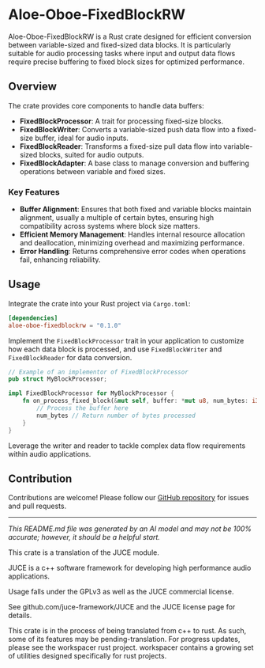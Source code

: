 # Aloe-Oboe-FixedBlockRW

Aloe-Oboe-FixedBlockRW is a Rust crate designed for efficient conversion between variable-sized and fixed-sized data blocks. It is particularly suitable for audio processing tasks where input and output data flows require precise buffering to fixed block sizes for optimized performance.

## Overview

The crate provides core components to handle data buffers:

- **FixedBlockProcessor**: A trait for processing fixed-size blocks.
- **FixedBlockWriter**: Converts a variable-sized push data flow into a fixed-size buffer, ideal for audio inputs.
- **FixedBlockReader**: Transforms a fixed-size pull data flow into variable-sized blocks, suited for audio outputs.
- **FixedBlockAdapter**: A base class to manage conversion and buffering operations between variable and fixed sizes.

### Key Features

- **Buffer Alignment**: Ensures that both fixed and variable blocks maintain alignment, usually a multiple of certain bytes, ensuring high compatibility across systems where block size matters.
- **Efficient Memory Management**: Handles internal resource allocation and deallocation, minimizing overhead and maximizing performance.
- **Error Handling**: Returns comprehensive error codes when operations fail, enhancing reliability.

## Usage

Integrate the crate into your Rust project via `Cargo.toml`:

```toml
[dependencies]
aloe-oboe-fixedblockrw = "0.1.0"
```

Implement the `FixedBlockProcessor` trait in your application to customize how each data block is processed,
and use `FixedBlockWriter` and `FixedBlockReader` for data conversion.

```rust
// Example of an implementor of FixedBlockProcessor
pub struct MyBlockProcessor;

impl FixedBlockProcessor for MyBlockProcessor {
    fn on_process_fixed_block(&mut self, buffer: *mut u8, num_bytes: i32) -> i32 {
        // Process the buffer here
        num_bytes // Return number of bytes processed
    }
}
```

Leverage the writer and reader to tackle complex data flow requirements within audio applications.

## Contribution

Contributions are welcome! Please follow our [GitHub repository](https://github.com/klebs6/aloe-rs) for issues and pull requests.

---

*This README.md file was generated by an AI model and may not be 100% accurate; however, it should be a helpful start.*

This crate is a translation of the JUCE module.

JUCE is a c++ software framework for developing high performance audio applications.

Usage falls under the GPLv3 as well as the JUCE commercial license.

See github.com/juce-framework/JUCE and the JUCE license page for details.

This crate is in the process of being translated from c++ to rust. As such, some of its features may be pending-translation. For progress updates, please see the workspacer rust project. workspacer contains a growing set of utilities designed specifically for rust projects.
